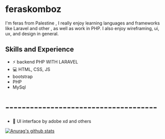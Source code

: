 # feraskomboz
I'm feras from Palestine , I really enjoy learning languages and frameworks like Laravel and other , as well as work in PHP. I also enjoy wireframing, ui, ux, and design in general. 

## Skills and Experience
* ⚡ backend PHP WITH LARAVEL
* 💻 HTML, CSS, JS 
* bootstrap 
* PHP 
* MySql
# -------------------------------------

* 📱 UI interface by adobe xd and others

[![Anurag's github stats](https://github-readme-stats.vercel.app/api?username=firasabualkomboz)](https://github.com/anuraghazra/github-readme-stats)
